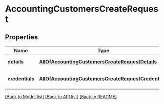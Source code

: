 # AccountingCustomersCreateRequest

## Properties
Name | Type | Description | Notes
------------ | ------------- | ------------- | -------------
**details** | [**AllOfAccountingCustomersCreateRequestDetails**](AllOfAccountingCustomersCreateRequestDetails.md) | Customer details | 
**credentials** | [**AllOfAccountingCustomersCreateRequestCredentials**](AllOfAccountingCustomersCreateRequestCredentials.md) | Company API credentials | 

[[Back to Model list]](../README.md#documentation-for-models) [[Back to API list]](../README.md#documentation-for-api-endpoints) [[Back to README]](../README.md)

